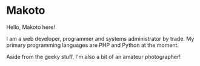 # Makoto

Hello, Makoto here!

I am a web developer, programmer and systems administrator by trade. My primary programming languages are PHP and Python at the moment.

Aside from the geeky stuff, I'm also a bit of an amateur photographer!
